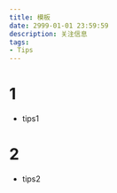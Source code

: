 ```yaml
---
title: 模板
date: 2999-01-01 23:59:59
description: 关注信息
tags:
- Tips
---
```


# 1
* tips1


# 2
* tips2


